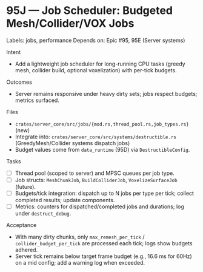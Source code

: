 # 95J — Job Scheduler: Budgeted Mesh/Collider/VOX Jobs

Labels: jobs, performance
Depends on: Epic #95, 95E (Server systems)

Intent
- Add a lightweight job scheduler for long-running CPU tasks (greedy mesh, collider build, optional voxelization) with per-tick budgets.

Outcomes
- Server remains responsive under heavy dirty sets; jobs respect budgets; metrics surfaced.

Files
- `crates/server_core/src/jobs/{mod.rs,thread_pool.rs,job_types.rs}` (new)
- Integrate into: `crates/server_core/src/systems/destructible.rs` (GreedyMesh/Collider systems dispatch jobs)
 - Budget values come from `data_runtime` (95D) via `DestructibleConfig`.

Tasks
- [ ] Thread pool (scoped to server) and MPSC queues per job type.
- [ ] Job structs: `MeshChunkJob`, `BuildColliderJob`, `VoxelizeSurfaceJob` (future).
- [ ] Budgets/tick integration: dispatch up to N jobs per type per tick; collect completed results; update components.
- [ ] Metrics: counters for dispatched/completed jobs and durations; log under `destruct_debug`.

Acceptance
- With many dirty chunks, only `max_remesh_per_tick` / `collider_budget_per_tick` are processed each tick; logs show budgets adhered.
 - Server tick remains below target frame budget (e.g., 16.6 ms for 60Hz) on a mid config; add a warning log when exceeded.
